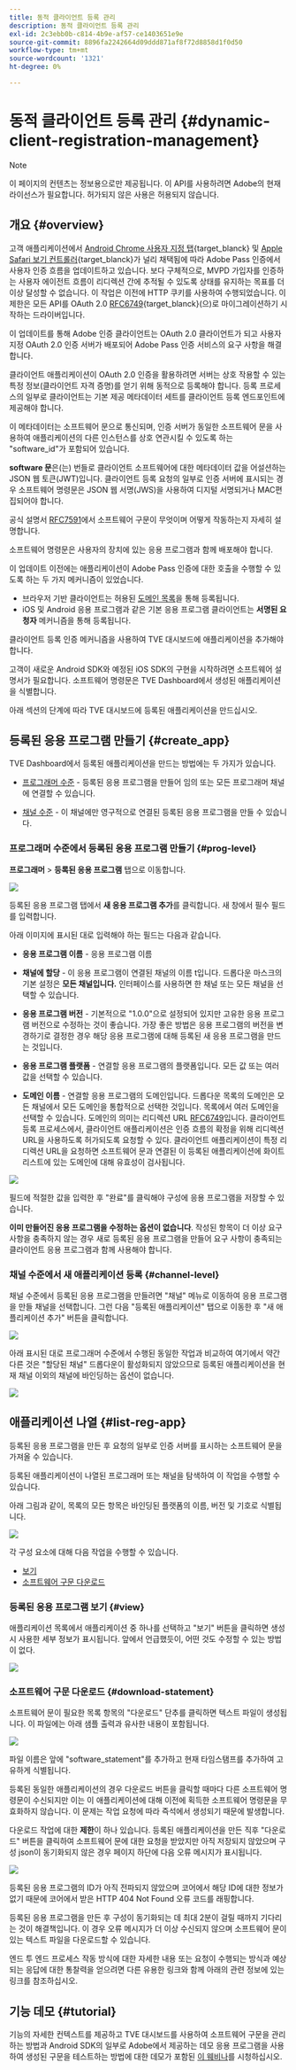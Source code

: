 ```yaml
---
title: 동적 클라이언트 등록 관리
description: 동적 클라이언트 등록 관리
exl-id: 2c3ebb0b-c814-4b9e-af57-ce1403651e9e
source-git-commit: 8896fa2242664d09ddd871af8f72d8858d1f0d50
workflow-type: tm+mt
source-wordcount: '1321'
ht-degree: 0%

---
```


# 동적 클라이언트 등록 관리 {#dynamic-client-registration-management}

>[!NOTE]
>
>이 페이지의 컨텐츠는 정보용으로만 제공됩니다. 이 API를 사용하려면 Adobe의 현재 라이선스가 필요합니다. 허가되지 않은 사용은 허용되지 않습니다.

## 개요 {#overview}

고객 애플리케이션에서 [Android Chrome 사용자 지정 탭](https://developer.chrome.com/multidevice/android/customtabs){target_blanck} 및 [Apple Safari 보기 컨트롤러](https://developer.apple.com/documentation/safariservices/sfsafariviewcontroller){target_blanck}가 널리 채택됨에 따라 Adobe Pass 인증에서 사용자 인증 흐름을 업데이트하고 있습니다. 보다 구체적으로, MVPD 가입자를 인증하는 사용자 에이전트 흐름이 리디렉션 간에 추적될 수 있도록 상태를 유지하는 목표를 더 이상 달성할 수 없습니다. 이 작업은 이전에 HTTP 쿠키를 사용하여 수행되었습니다. 이 제한은 모든 API를 OAuth 2.0 [RFC6749](https://tools.ietf.org/html/rfc6749){target_blanck}(으)로 마이그레이션하기 시작하는 드라이버입니다.

이 업데이트를 통해 Adobe 인증 클라이언트는 OAuth 2.0 클라이언트가 되고 사용자 지정 OAuth 2.0 인증 서버가 배포되어 Adobe Pass 인증 서비스의 요구 사항을 해결합니다.

클라이언트 애플리케이션이 OAuth 2.0 인증을 활용하려면 서버는 상호 작용할 수 있는 특정 정보(클라이언트 자격 증명)를 얻기 위해 동적으로 등록해야 합니다. 등록 프로세스의 일부로 클라이언트는 기본 제공 메타데이터 세트를 클라이언트 등록 엔드포인트에 제공해야 합니다.

이 메타데이터는 소프트웨어 문으로 통신되며, 인증 서버가 동일한 소프트웨어 문을 사용하여 애플리케이션의 다른 인스턴스를 상호 연관시킬 수 있도록 하는 &quot;software_id&quot;가 포함되어 있습니다.

**software 문**&#x200B;은(는) 번들로 클라이언트 소프트웨어에 대한 메타데이터 값을 어설션하는 JSON 웹 토큰(JWT)입니다. 클라이언트 등록 요청의 일부로 인증 서버에 표시되는 경우 소프트웨어 명령문은 JSON 웹 서명(JWS)을 사용하여 디지털 서명되거나 MAC편집되어야 합니다.

공식 설명서 [RFC7591](https://tools.ietf.org/html/rfc7591)에서 소프트웨어 구문이 무엇이며 어떻게 작동하는지 자세히 설명합니다.

소프트웨어 명령문은 사용자의 장치에 있는 응용 프로그램과 함께 배포해야 합니다.

이 업데이트 이전에는 애플리케이션이 Adobe Pass 인증에 대한 호출을 수행할 수 있도록 하는 두 가지 메커니즘이 있었습니다.

* 브라우저 기반 클라이언트는 허용된 [도메인 목록](/help/authentication/programmer-overview.md#reg-and-init)을 통해 등록됩니다.
* iOS 및 Android 응용 프로그램과 같은 기본 응용 프로그램 클라이언트는 **서명된 요청자** 메커니즘을 통해 등록됩니다.


클라이언트 등록 인증 메커니즘을 사용하여 TVE 대시보드에 애플리케이션을 추가해야 합니다.

고객이 새로운 Android SDK와 예정된 iOS SDK의 구현을 시작하려면 소프트웨어 설명서가 필요합니다. 소프트웨어 명령문은 TVE Dashboard에서 생성된 애플리케이션을 식별합니다.

아래 섹션의 단계에 따라 TVE 대시보드에 등록된 애플리케이션을 만드십시오.

## 등록된 응용 프로그램 만들기 {#create_app}

TVE Dashboard에서 등록된 애플리케이션을 만드는 방법에는 두 가지가 있습니다.

* [프로그래머 수준](#prog-level) - 등록된 응용 프로그램을 만들어 임의 또는 모든 프로그래머 채널에 연결할 수 있습니다.

* [채널 수준](#channel-level) - 이 채널에만 영구적으로 연결된 등록된 응용 프로그램을 만들 수 있습니다.

### 프로그래머 수준에서 등록된 응용 프로그램 만들기 {#prog-level}

**프로그래머** > **등록된 응용 프로그램** 탭으로 이동합니다.

![](assets/reg-app-progr-level.png)

등록된 응용 프로그램 탭에서 **새 응용 프로그램 추가**&#x200B;를 클릭합니다. 새 창에서 필수 필드를 입력합니다.

아래 이미지에 표시된 대로 입력해야 하는 필드는 다음과 같습니다.

* **응용 프로그램 이름** - 응용 프로그램 이름

* **채널에 할당** - 이 응용 프로그램이 연결된 채널의 이름 t</span>입니다. 드롭다운 마스크의 기본 설정은 **모든 채널입니다.** 인터페이스를 사용하면 한 채널 또는 모든 채널을 선택할 수 있습니다.

* **응용 프로그램 버전** - 기본적으로 &quot;1.0.0&quot;으로 설정되어 있지만 고유한 응용 프로그램 버전으로 수정하는 것이 좋습니다. 가장 좋은 방법은 응용 프로그램의 버전을 변경하기로 결정한 경우 해당 응용 프로그램에 대해 등록된 새 응용 프로그램을 만드는 것입니다.

* **응용 프로그램 플랫폼** - 연결할 응용 프로그램의 플랫폼입니다. 모든 값 또는 여러 값을 선택할 수 있습니다.

* **도메인 이름** - 연결할 응용 프로그램의 도메인입니다. 드롭다운 목록의 도메인은 모든 채널에서 모든 도메인을 통합적으로 선택한 것입니다. 목록에서 여러 도메인을 선택할 수 있습니다. 도메인의 의미는 리디렉션 URL [RFC6749](https://tools.ietf.org/html/rfc6749)입니다. 클라이언트 등록 프로세스에서, 클라이언트 애플리케이션은 인증 흐름의 확정을 위해 리디렉션 URL을 사용하도록 허가되도록 요청할 수 있다. 클라이언트 애플리케이션이 특정 리디렉션 URL을 요청하면 소프트웨어 문과 연결된 이 등록된 애플리케이션에 화이트리스트에 있는 도메인에 대해 유효성이 검사됩니다.


![](assets/new-reg-app.png)


필드에 적절한 값을 입력한 후 &quot;완료&quot;를 클릭해야 구성에 응용 프로그램을 저장할 수 있습니다.

**이미 만들어진 응용 프로그램을 수정하는 옵션이 없습니다**. 작성된 항목이 더 이상 요구 사항을 충족하지 않는 경우 새로 등록된 응용 프로그램을 만들어 요구 사항이 충족되는 클라이언트 응용 프로그램과 함께 사용해야 합니다.


### 채널 수준에서 새 애플리케이션 등록 {#channel-level}

채널 수준에서 등록된 응용 프로그램을 만들려면 &quot;채널&quot; 메뉴로 이동하여 응용 프로그램을 만들 채널을 선택합니다. 그런 다음 &quot;등록된 애플리케이션&quot; 탭으로 이동한 후 &quot;새 애플리케이션 추가&quot; 버튼을 클릭합니다.

![](assets/reg-new-app-channel-level.png)

아래 표시된 대로 프로그래머 수준에서 수행된 동일한 작업과 비교하여 여기에서 약간 다른 것은 &quot;할당된 채널&quot; 드롭다운이 활성화되지 않았으므로 등록된 애플리케이션을 현재 채널 이외의 채널에 바인딩하는 옵션이 없습니다.

![](assets/new-reg-app-channel.png)

## 애플리케이션 나열 {#list-reg-app}

등록된 응용 프로그램을 만든 후 요청의 일부로 인증 서버를 표시하는 소프트웨어 문을 가져올 수 있습니다.

등록된 애플리케이션이 나열된 프로그래머 또는 채널을 탐색하여 이 작업을 수행할 수 있습니다.

아래 그림과 같이, 목록의 모든 항목은 바인딩된 플랫폼의 이름, 버전 및 기호로 식별됩니다.

![](assets/reg-app-list.png)

각 구성 요소에 대해 다음 작업을 수행할 수 있습니다.

* [보기](#view)
* [소프트웨어 구문 다운로드](#download-statement)

### 등록된 응용 프로그램 보기 {#view}

애플리케이션 목록에서 애플리케이션 중 하나를 선택하고 &quot;보기&quot; 버튼을 클릭하면 생성 시 사용한 세부 정보가 표시됩니다. 앞에서 언급했듯이, 어떤 것도 수정할 수 있는 방법이 없다.


![](assets/view-reg-app.png)


### 소프트웨어 구문 다운로드 {#download-statement}

소프트웨어 문이 필요한 목록 항목의 &quot;다운로드&quot; 단추를 클릭하면 텍스트 파일이 생성됩니다. 이 파일에는 아래 샘플 출력과 유사한 내용이 포함됩니다.


![](assets/download-software-statement.png)

파일 이름은 앞에 &quot;software_statement&quot;를 추가하고 현재 타임스탬프를 추가하여 고유하게 식별됩니다.

등록된 동일한 애플리케이션의 경우 다운로드 버튼을 클릭할 때마다 다른 소프트웨어 명령문이 수신되지만 이는 이 애플리케이션에 대해 이전에 획득한 소프트웨어 명령문을 무효화하지 않습니다. 이 문제는 작업 요청에 따라 즉석에서 생성되기 때문에 발생합니다.

다운로드 작업에 대한 **제한**&#x200B;이 하나 있습니다. 등록된 애플리케이션을 만든 직후 &quot;다운로드&quot; 버튼을 클릭하여 소프트웨어 문에 대한 요청을 받았지만 아직 저장되지 않았으며 구성 json이 동기화되지 않은 경우 페이지 하단에 다음 오류 메시지가 표시됩니다.

![](assets/error-sw-statement-notready.png)

등록된 응용 프로그램의 ID가 아직 전파되지 않았으며 코어에서 해당 ID에 대한 정보가 없기 때문에 코어에서 받은 HTTP 404 Not Found 오류 코드를 래핑합니다.

등록된 응용 프로그램을 만든 후 구성이 동기화되는 데 최대 2분이 걸릴 때까지 기다리는 것이 해결책입니다. 이 경우 오류 메시지가 더 이상 수신되지 않으며 소프트웨어 문이 있는 텍스트 파일을 다운로드할 수 있습니다.

엔드 투 엔드 프로세스 작동 방식에 대한 자세한 내용 또는 요청이 수행되는 방식과 예상되는 응답에 대한 통찰력을 얻으려면 다른 유용한 링크와 함께 아래의 관련 정보에 있는 링크를 참조하십시오.

<!--
## Related Information {#related}

* [Dynamic Client Registration API](/help/authentication/dynamic-client-registration-api.md)
* [TVE Dashboard User Guide](/help/authentication/tve-dashboard-user-guide.md)
-->

## 기능 데모 {#tutorial}

기능의 자세한 컨텍스트를 제공하고 TVE 대시보드를 사용하여 소프트웨어 구문을 관리하는 방법과 Android SDK의 일부로 Adobe에서 제공하는 데모 응용 프로그램을 사용하여 생성된 구문을 테스트하는 방법에 대한 데모가 포함된 [이 웨비나](https://my.adobeconnect.com/pzkp8ujrigg1/)를 시청하십시오.
